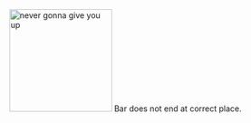 <img width="181" alt="never gonna give you up" src="https://user-images.githubusercontent.com/61620078/145662659-a2834d6f-219e-4ce8-be3b-ad8868ae9b5d.png">
Bar does not end at correct place.
